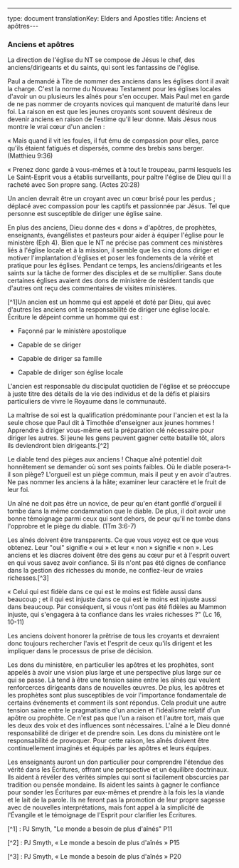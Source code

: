 ---
type: document
translationKey: Elders and Apostles
title: Anciens et apôtres---
### Anciens et apôtres

La direction de l'église du NT se compose de Jésus le chef, des anciens/dirigeants et du
saints, qui sont les fantassins de l'église.

Paul a demandé à Tite de nommer des anciens dans les églises dont il avait la charge.
C'est la norme du Nouveau Testament pour les églises locales d'avoir un ou plusieurs
les aînés pour s'en occuper. Mais Paul met en garde de ne pas nommer de croyants novices
qui manquent de maturité dans leur foi. La raison en est que les jeunes croyants sont
souvent désireux de devenir anciens en raison de l'estime qu'il leur donne. Mais
Jésus nous montre le vrai cœur d'un ancien :

« Mais quand il vit les foules, il fut ému de compassion pour elles,
parce qu'ils étaient fatigués et dispersés, comme des brebis sans berger.
(Matthieu 9:36)

« Prenez donc garde à vous-mêmes et à tout le troupeau, parmi lesquels les
Le Saint-Esprit vous a établis surveillants, pour paître l'église de Dieu qui
Il a racheté avec Son propre sang. (Actes 20:28)

Un ancien devrait être un croyant avec un cœur brisé pour les perdus ; déplacé
avec compassion pour les captifs et passionnée par Jésus. Tel que
personne est susceptible de diriger une église saine.

En plus des anciens, Dieu donne des « dons » d'apôtres, de prophètes,
enseignants, évangélistes et pasteurs pour aider à équiper l'église pour le ministère
(Eph 4). Bien que le NT ne précise pas comment ces ministères
liés à l'église locale et à la mission, il semble que les cinq dons
diriger et motiver l'implantation d'églises et poser les fondements de la vérité
et pratique pour les églises. Pendant ce temps, les anciens/dirigeants et les saints
sur la tâche de former des disciples et de se multiplier. Sans doute certaines églises
avaient des dons de ministère de résident tandis que d'autres ont reçu des commentaires de visites
ministères.

[^1]Un ancien est un homme qui est appelé et doté par Dieu, qui avec d'autres
les anciens ont la responsabilité de diriger une église locale. Écriture
le dépeint comme un homme qui est :

- Façonné par le ministère apostolique

- Capable de se diriger

- Capable de diriger sa famille

- Capable de diriger son église locale

L'ancien est responsable du discipulat quotidien de l'église
et se préoccupe à juste titre des détails de la vie des individus et de la
défis et plaisirs particuliers de vivre le Royaume dans le
communauté.

La maîtrise de soi est la qualification prédominante pour l'ancien et est la
la seule chose que Paul dit à Timothée d'enseigner aux jeunes hommes ! Apprendre à diriger
vous-même est la préparation clé nécessaire pour diriger les autres. Si jeune
les gens peuvent gagner cette bataille tôt, alors ils deviendront bien
dirigeants.[^2]

Le diable tend des pièges aux anciens ! Chaque aîné potentiel doit honnêtement
se demander où sont ses points faibles. Où le diable posera-t-il son
piège? L'orgueil est un piège commun, mais il peut y en avoir d'autres. Ne pas nommer
les anciens à la hâte; examiner leur caractère et le fruit de leur foi.

Un aîné ne doit pas être un novice, de peur qu'en étant gonflé d'orgueil il tombe
dans la même condamnation que le diable. De plus, il doit avoir une bonne
témoignage parmi ceux qui sont dehors, de peur qu'il ne tombe dans l'opprobre et
le piège du diable. (1Tm 3:6-7)

Les aînés doivent être transparents. Ce que vous voyez est ce que vous obtenez. Leur "oui"
signifie « oui » et leur « non » signifie « non ». Les anciens et les diacres doivent être
des gens au cœur pur et à l'esprit ouvert en qui vous savez avoir confiance. Si
ils n'ont pas été dignes de confiance dans la gestion des richesses du monde, ne
confiez-leur de vraies richesses.[^3]

« Celui qui est fidèle dans ce qui est le moins est fidèle aussi dans beaucoup ; et il
qui est injuste dans ce qui est le moins est injuste aussi dans beaucoup. Par conséquent, si vous
n'ont pas été fidèles au Mammon injuste, qui s'engagera à
ta confiance dans les vraies richesses ?" (Lc 16, 10-11)

Les anciens doivent honorer la prêtrise de tous les croyants et devraient donc
toujours rechercher l'avis et l'esprit de ceux qu'ils dirigent et les impliquer dans
le processus de prise de décision.

Les dons du ministère, en particulier les apôtres et les prophètes, sont appelés à
avoir une vision plus large et une perspective plus large sur ce qui se passe. Là
tend à être une tension saine entre les aînés qui veulent renforcerces dirigeants dans de nouvelles œuvres. De plus, les apôtres et les prophètes sont
plus susceptibles de voir l'importance fondamentale de certains événements et
comment ils sont répondus. Cela produit une autre tension saine entre
le pragmatisme d'un ancien et l'idéalisme relatif d'un apôtre ou
prophète. Ce n'est pas que l'un a raison et l'autre tort, mais que les deux
des voix et des influences sont nécessaires. L'aîné a le Dieu donné
responsabilité de diriger et de prendre soin. Les dons du ministère ont le
responsabilité de provoquer. Pour cette raison, les aînés doivent être continuellement
imaginés et équipés par les apôtres et leurs équipes.

Les enseignants auront un don particulier pour comprendre l'étendue des
vérité dans les Écritures, offrant une perspective et un équilibre doctrinaux.
Ils aident à révéler des vérités simples qui sont si facilement obscurcies par
tradition ou pensée mondaine. Ils aident les saints à gagner le
confiance pour sonder les Écritures par eux-mêmes et prendre à la fois les
la viande et le lait de la parole. Ils ne feront pas la promotion de leur propre sagesse
avec de nouvelles interprétations, mais font appel à la simplicité de l'Évangile et
le témoignage de l'Esprit pour clarifier les Écritures.

[^1] : PJ Smyth, "Le monde a besoin de plus d'aînés" P11

[^2] : PJ Smyth, « Le monde a besoin de plus d'aînés » P15

[^3] : PJ Smyth, « Le monde a besoin de plus d'aînés » P20